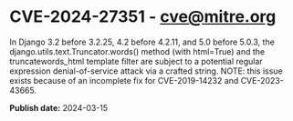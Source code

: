 # CVE-2024-27351 - cve@mitre.org

In Django 3.2 before 3.2.25, 4.2 before 4.2.11, and 5.0 before 5.0.3, the django.utils.text.Truncator.words() method (with html=True) and the truncatewords_html template filter are subject to a potential regular expression denial-of-service attack via a crafted string. NOTE: this issue exists because of an incomplete fix for CVE-2019-14232 and CVE-2023-43665.

**Publish date:** 2024-03-15
